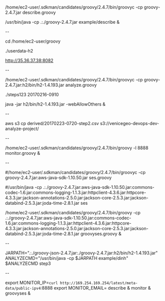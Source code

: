 /home/ec2-user/.sdkman/candidates/groovy/2.4.7/bin/groovyc -cp groovy-2.4.7.jar describe.groovy

/usr/bin/java -cp .:./groovy-2.4.7.jar example/describe &

--

cd /home/ec2-user/groovy

./userdata-h2

http://35.36.37.38:8082

--

/home/ec2-user/.sdkman/candidates/groovy/2.4.7/bin/groovyc -cp groovy-2.4.7.jar:h2/bin/h2-1.4.193.jar analyze.groovy

./steps123 20170216-0910

java -jar h2/bin/h2-1.4.193.jar -webAllowOthers &

--

aws s3 cp derived/20170223-0720-step2.csv s3://venicegeo-devops-dev-analyze-project/

--

/home/ec2-user/.sdkman/candidates/groovy/2.4.7/bin/groovy -l 8888 monitor.groovy &

--

#/home/ec2-user/.sdkman/candidates/groovy/2.4.7/bin/groovyc -cp groovy-2.4.7.jar:aws-java-sdk-1.10.50.jar ses.groovy

#/usr/bin/java -cp .:./groovy-2.4.7.jar:aws-java-sdk-1.10.50.jar:commons-codec-1.6.jar:commons-logging-1.1.3.jar:httpclient-4.3.6.jar:httpcore-4.3.3.jar:jackson-annotations-2.5.0.jar:jackson-core-2.5.3.jar:jackson-databind-2.5.3.jar:joda-time-2.8.1.jar ses

/home/ec2-user/.sdkman/candidates/groovy/2.4.7/bin/groovy -cp .:./groovy-2.4.7.jar:aws-java-sdk-1.10.50.jar:commons-codec-1.6.jar:commons-logging-1.1.3.jar:httpclient-4.3.6.jar:httpcore-4.3.3.jar:jackson-annotations-2.5.0.jar:jackson-core-2.5.3.jar:jackson-databind-2.5.3.jar:joda-time-2.8.1.jar groovyses.groovy &

--

JARPATH=".:./groovy-json-2.4.7.jar:./groovy-2.4.7.jar:h2/bin/h2-1.4.193.jar"
ANALYZECMD="/usr/bin/java -cp $JARPATH example/dinh"
$ANALYZECMD step3

--

export MONITOR_IP=`curl http://169.254.169.254/latest/meta-data/public-ipv4`:8888
export MONITOR_EMAIL=
describe &
monitor &
groovyses &
